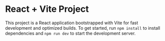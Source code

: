 # React + Vite Project

This project is a React application bootstrapped with Vite for fast development and optimized builds. 
To get started, run `npm install` to install dependencies and `npm run dev` to start the development server.
